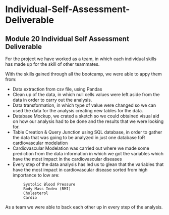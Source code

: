 # Individual-Self-Assessment-Deliverable

## Module 20 Individual Self Assessment Deliverable

For the project we have worked as a team, in which each individual skills has made up for the skill of other teammates.

With the skills gained through all the bootcamp, we were able to appy them from:
 - Data extraction from csv file, using Pandas
 - Clean up of the data, in which null cells values were left aside from the data in order to carry out the analysis.
 - Data transformation, in which type of value were changed so we can used the data for the analysis creating new tables for the data.
 - Database Mockup, we crated a sketch so we could obtained visual aid on how our analysis had to be done and the results that we were looking for.
 - Table Creation & Query Junction using SQL database, in order to gather the data that was going to be analyzed in just one database foR cardiovascular modelation
 - Cardiovascular Modelation was carried out where we made some prediction from the data information in which we got the variables which have the most impact in the cardiovascular diseases
 - Every step of the data analysis has led us to glean that the variables that have the most impact in cardiovascular disease sorted from high importance to low are:
```
        Systolic Blood Pressure
        Body Mass Index (BMI)
        Cholesterol
        Cardio
```

As a team we were able to back each other up in every step of the analysis.


